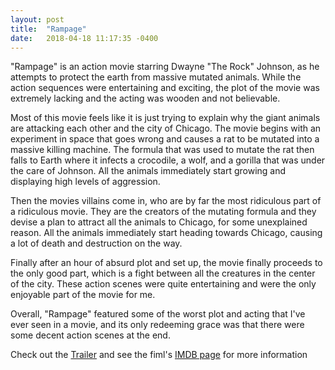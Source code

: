 ```yaml
---
layout: post
title:  "Rampage"
date:   2018-04-18 11:17:35 -0400
---
```

"Rampage" is an action movie starring Dwayne "The Rock" Johnson, as he attempts to protect the earth from massive mutated animals. While the action sequences were entertaining and exciting, the plot of the movie was extremely lacking and the acting was wooden and not believable.

Most of this movie feels like it is just trying to explain why the giant animals are attacking each other and the city of Chicago. The movie begins with an experiment in space that goes wrong and causes a rat to be mutated into a massive killing machine. The formula that was used to mutate the rat then falls to Earth where it infects a crocodile, a wolf, and a gorilla that was under the care of Johnson. All the animals immediately start growing and displaying high levels of aggression. 

Then the movies villains come in, who are by far the most ridiculous part of a ridiculous movie. They are the creators of the mutating formula and they devise a plan to attract all the animals to Chicago, for some unexplained reason. All the animals immediately start heading towards Chicago, causing a lot of death and destruction on the way. 

Finally after an hour of absurd plot and set up, the movie finally proceeds to the only good part, which is a fight between all the creatures in the center of the city. These action scenes were quite entertaining and were the only enjoyable part of the movie for me.

Overall, "Rampage" featured some of the worst plot and acting that I've ever seen in a movie, and its only redeeming grace was that there were some decent action scenes at the end.

Check out the [Trailer][trailer] and see the fiml's [IMDB page][IMDB] for more information

[trailer]: https://www.youtube.com/watch?v=jDrPYOK31GI
[IMDB]:   https://www.imdb.com/title/tt2231461/
